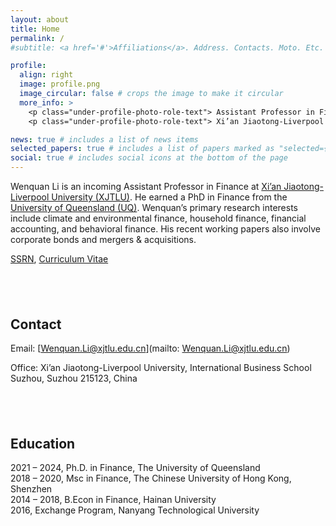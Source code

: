 ```yaml
---
layout: about
title: Home
permalink: /
#subtitle: <a href='#'>Affiliations</a>. Address. Contacts. Moto. Etc.

profile:
  align: right
  image: profile.png
  image_circular: false # crops the image to make it circular
  more_info: >
    <p class="under-profile-photo-role-text"> Assistant Professor in Finance </p>
    <p class="under-profile-photo-role-text"> Xi’an Jiaotong-Liverpool University </p>

news: true # includes a list of news items
selected_papers: true # includes a list of papers marked as "selected={true}"
social: true # includes social icons at the bottom of the page
---
```


Wenquan Li is an incoming Assistant Professor in Finance at [Xi’an Jiaotong-Liverpool University (XJTLU)](https://www.xjtlu.edu.cn/en/study/departments/international-business-school-suzhou/departments/department-of-finance/learning-and-teaching/department-staff). He earned a PhD in Finance from the [University of Queensland (UQ)](https://www.uq.edu.au/). Wenquan’s primary research interests include climate and environmental finance, household finance, financial accounting, and behavioral finance. His recent working papers also involve corporate bonds and mergers & acquisitions.


[SSRN](https://papers.ssrn.com/sol3/cf_dev/AbsByAuth.cfm?per_id=5251302), [Curriculum Vitae](/assets/pdf/cv.pdf)


## &nbsp;

## Contact

Email: [Wenquan.Li@xjtlu.edu.cn](mailto: Wenquan.Li@xjtlu.edu.cn)

Office:  Xi’an Jiaotong-Liverpool University, International Business School Suzhou, Suzhou 215123, China

## &nbsp;

## Education

2021 – 2024, Ph.D. in Finance, The University of Queensland<br>
2018 – 2020, Msc in Finance, The Chinese University of Hong Kong, Shenzhen<br>
2014 – 2018, B.Econ in Finance, Hainan University<br>
2016, Exchange Program, Nanyang Technological University<br>



&nbsp;
&nbsp;



